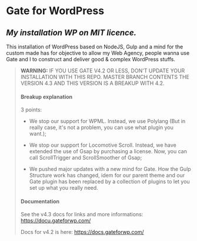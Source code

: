 # Gate for WordPress
## _My installation WP on MIT licence._
This installation of WordPress based on NodeJS, Gulp and a mind for the custom made has for objective to allow my Web Agency, people wanna use Gate and I to construct and deliver good & complex WordPress stuffs.

> **WARNING:** IF YOU USE GATE V4.2 OR LESS, DON'T UPDATE YOUR INSTALLATION WITH THIS REPO. MASTER BRANCH CONTENTS THE VERSION 4.3 AND THIS VERSION IS A BREAKUP WITH 4.2.
>
> #### Breakup explanation
>3 points:
>- We stop our support for WPML. Instead, we use Polylang (But in really case, it's not a problem, you can use what plugin you want.);
>
>- We stop our support for Locomotive Scroll. Instead, we have extended the use of Gsap by purchasing a license. Now, you can call ScrollTrigger and ScrollSmoother of Gsap;
>
>- We pushed major updates with a new mind for Gate. How the Gulp Structure work has changed, idem for our parent theme and our Gate plugin has been replaced by a collection of plugins to let you set up what you really need.
>
> #### Documentation
>See the v4.3 docs for links and more informations: https://docu.gateforwp.com/
>
>Docs for v4.2 is here: https://docs.gateforwp.com/